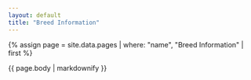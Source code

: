 ```yaml
---
layout: default
title: "Breed Information"
---
```


{% assign page = site.data.pages | where: "name", "Breed Information" | first %}

<section class="py-12">
  <article class="prose prose-img:rounded-xl prose-a:text-blue-400 prose-a:border-b-2 prose-a:border-blue-200 hover:prose-a:border-blue-400 prose-a:no-underline prose-h1:text-5xl w-full prose-h2:text-4xl prose-h3:text-3xl prose-h4:text-2xl prose-h5:text-xl prose-h6:text-lg prose-p:text-lg prose-ul:text-lg prose-ol:text-lg prose-blockquote:text-lg prose-img:shadow-xl prose-p:text-storm-dust-700 prose-headings:font-serif prose-headings:text-storm-dust-700 active:prose-a:border-b-4 prose-ul:text-storm-dust-700 prose-li:text-storm-dust-700 prose-strong:text-storm-dust-700 prose-li:marker:text-storm-dust-700">
    {{ page.body | markdownify }}
  </article>
</section>
